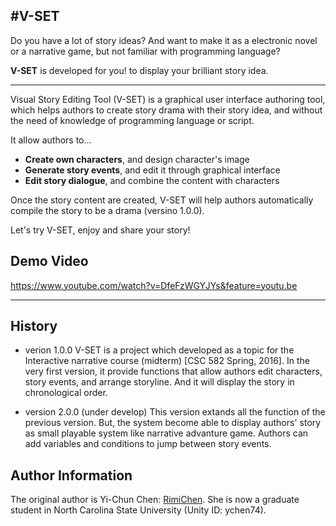 #V-SET
------

Do you have a lot of story ideas? And want to make it as a electronic novel or a narrative game, but not familiar with programming language?

<b>V-SET</B> is developed for you! to display your brilliant story idea.

-------

Visual Story Editing Tool (V-SET) is a graphical user interface authoring tool, which helps authors to create story drama with their story idea, and without the need of knowledge of programming language or script.

It allow authors to...
- <B>Create own characters</B>, and design character's image
- <B>Generate story events</B>, and edit it through graphical interface
- <B>Edit story dialogue</B>, and combine the content with characters

Once the story content are created, V-SET will help authors automatically compile the story to be a drama (versino 1.0.0).

Let's try V-SET, enjoy and share your story! 

Demo Video
---
https://www.youtube.com/watch?v=DfeFzWGYJYs&feature=youtu.be

---------

History
---
- verion 1.0.0
V-SET is a project which developed as a topic for the Interactive narrative course (midterm) [CSC 582 Spring, 2016].
In the very first version, it provide functions that allow authors edit characters, story events, and arrange storyline. And it will display the story in chronological order.

- version 2.0.0
(under develop)
This version extands all the function of the previous version. But, the system become able to display authors' story as small playable system like narrative advanture game. Authors can add variables and conditions to jump between story events.



Author Information
---
The original author is Yi-Chun Chen: [RimiChen](https://github.com/RimiChen).
She is now a graduate student in North Carolina State University (Unity ID: ychen74). 

